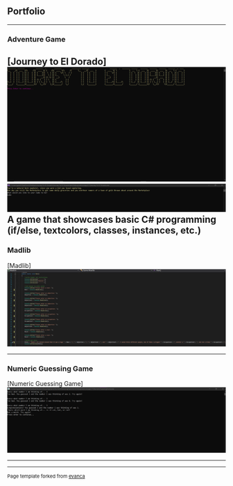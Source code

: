 ## Portfolio

---

### Adventure Game 

[Journey to El Dorado]
<img src="images/Adventure1.png?raw=true"/>
<img src="images/Adventure2.png?raw=true"/>
A game that showcases basic C# programming (if/else, textcolors, classes, instances, etc.)
---
### Madlib 
[Madlib]
<img src="images/Madlib.png?raw=true"/>

---
### Numeric Guessing Game 
[Numeric Guessing Game]
<img src="images/Numbers.png?raw=true"/>

---




---
<p style="font-size:11px">Page template forked from <a href="https://github.com/evanca/quick-portfolio">evanca</a></p>
<!-- Remove above link if you don't want to attibute -->
